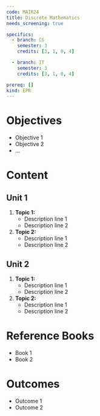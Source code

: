 ```yaml
---
code: MAIR24
title: Discrete Mathematics
needs_screening: true

specifics:
  - branch: CS
    semester: 3
    credits: [3, 1, 0, 4]

  - branch: IT
    semester: 3
    credits: [3, 1, 0, 4]

prereq: []
kind: EPR
---
```


# Objectives

- Objective 1
- Objective 2
- ...

# Content

## Unit 1

1. **Topic 1:**
   - Description line 1
   - Description line 2
2. **Topic 2:**
   - Description line 1
   - Description line 2

## Unit 2

1. **Topic 1:**
   - Description line 1
   - Description line 2
2. **Topic 2:**
   - Description line 1
   - Description line 2

# Reference Books

- Book 1
- Book 2

# Outcomes

- Outcome 1
- Outcome 2

